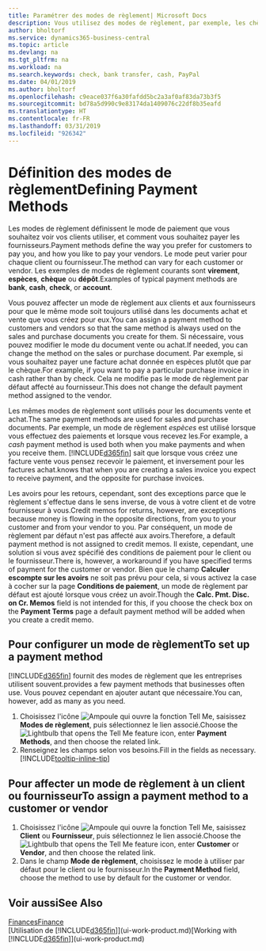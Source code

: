 ```yaml
---
title: Paramétrer des modes de règlement| Microsoft Docs
description: Vous utilisez des modes de règlement, par exemple, les chèques, le transfert bancaire, les espèces, ou Paypal, pour définir la façon dont les factures vente et achat sont payées.
author: bholtorf
ms.service: dynamics365-business-central
ms.topic: article
ms.devlang: na
ms.tgt_pltfrm: na
ms.workload: na
ms.search.keywords: check, bank transfer, cash, PayPal
ms.date: 04/01/2019
ms.author: bholtorf
ms.openlocfilehash: c9eace037f6a30fafdd5bc2a3af0af83da73b3f5
ms.sourcegitcommit: bd78a5d990c9e83174da1409076c22df8b35eafd
ms.translationtype: HT
ms.contentlocale: fr-FR
ms.lasthandoff: 03/31/2019
ms.locfileid: "926342"
---
```

# <a name="defining-payment-methods"></a><span data-ttu-id="18ba4-103">Définition des modes de règlement</span><span class="sxs-lookup"><span data-stu-id="18ba4-103">Defining Payment Methods</span></span>
<span data-ttu-id="18ba4-104">Les modes de règlement définissent le mode de paiement que vous souhaitez voir vos clients utiliser, et comment vous souhaitez payer les fournisseurs.</span><span class="sxs-lookup"><span data-stu-id="18ba4-104">Payment methods define the way you prefer for customers to pay you, and how you like to pay your vendors.</span></span> <span data-ttu-id="18ba4-105">Le mode peut varier pour chaque client ou fournisseur.</span><span class="sxs-lookup"><span data-stu-id="18ba4-105">The method can vary for each customer or vendor.</span></span> <span data-ttu-id="18ba4-106">Les exemples de modes de règlement courants sont **virement**, **espèces**, **chèque** ou **dépôt**.</span><span class="sxs-lookup"><span data-stu-id="18ba4-106">Examples of typical payment methods are **bank**, **cash**, **check**, or **account**.</span></span> 

<span data-ttu-id="18ba4-107">Vous pouvez affecter un mode de règlement aux clients et aux fournisseurs pour que le même mode soit toujours utilisé dans les documents achat et vente que vous créez pour eux.</span><span class="sxs-lookup"><span data-stu-id="18ba4-107">You can assign a payment method to customers and vendors so that the same method is always used on the sales and purchase documents you create for them.</span></span> <span data-ttu-id="18ba4-108">Si nécessaire, vous pouvez modifier le mode du document vente ou achat.</span><span class="sxs-lookup"><span data-stu-id="18ba4-108">If needed, you can change the method on the sales or purchase document.</span></span> <span data-ttu-id="18ba4-109">Par exemple, si vous souhaitez payer une facture achat donnée en espèces plutôt que par le chèque.</span><span class="sxs-lookup"><span data-stu-id="18ba4-109">For example, if you want to pay a particular purchase invoice in cash rather than by check.</span></span> <span data-ttu-id="18ba4-110">Cela ne modifie pas le mode de règlement par défaut affecté au fournisseur.</span><span class="sxs-lookup"><span data-stu-id="18ba4-110">This does not change the default payment method assigned to the vendor.</span></span>

<span data-ttu-id="18ba4-111">Les mêmes modes de règlement sont utilisés pour les documents vente et achat.</span><span class="sxs-lookup"><span data-stu-id="18ba4-111">The same payment methods are used for sales and purchase documents.</span></span> <span data-ttu-id="18ba4-112">Par exemple, un mode de règlement _espèces_ est utilisé lorsque vous effectuez des paiements et lorsque vous recevez les.</span><span class="sxs-lookup"><span data-stu-id="18ba4-112">For example, a _cash_ payment method is used both when you make payments and when you receive them.</span></span> [!INCLUDE[d365fin](includes/d365fin_md.md)] <span data-ttu-id="18ba4-113">sait que lorsque vous créez une facture vente vous pensez recevoir le paiement, et inversement pour les factures achat.</span><span class="sxs-lookup"><span data-stu-id="18ba4-113">knows that when you are creating a sales invoice you expect to receive payment, and the opposite for purchase invoices.</span></span> 

<span data-ttu-id="18ba4-114">Les avoirs pour les retours, cependant, sont des exceptions parce que le règlement s'effectue dans le sens inverse, de vous à votre client et de votre fournisseur à vous.</span><span class="sxs-lookup"><span data-stu-id="18ba4-114">Credit memos for returns, however, are exceptions because money is flowing in the opposite directions, from you to your customer and from your vendor to you.</span></span> <span data-ttu-id="18ba4-115">Par conséquent, un mode de règlement par défaut n'est pas affecté aux avoirs.</span><span class="sxs-lookup"><span data-stu-id="18ba4-115">Therefore, a default payment method is not assigned to credit memos.</span></span> <span data-ttu-id="18ba4-116">Il existe, cependant, une solution si vous avez spécifié des conditions de paiement pour le client ou le fournisseur.</span><span class="sxs-lookup"><span data-stu-id="18ba4-116">There is, however, a workaround if you have specified terms of payment for the customer or vendor.</span></span> <span data-ttu-id="18ba4-117">Bien que le champ **Calculer escompte sur les avoirs** ne soit pas prévu pour cela, si vous activez la case à cocher sur la page **Conditions de paiement**, un mode de règlement par défaut est ajouté lorsque vous créez un avoir.</span><span class="sxs-lookup"><span data-stu-id="18ba4-117">Though the **Calc. Pmt. Disc. on Cr. Memos** field is not intended for this, if you choose the check box on the **Payment Terms** page a default payment method will be added when you create a credit memo.</span></span>

## <a name="to-set-up-a-payment-method"></a><span data-ttu-id="18ba4-118">Pour configurer un mode de règlement</span><span class="sxs-lookup"><span data-stu-id="18ba4-118">To set up a payment method</span></span>
[!INCLUDE[d365fin](includes/d365fin_md.md)] <span data-ttu-id="18ba4-119">fournit des modes de règlement que les entreprises utilisent souvent.</span><span class="sxs-lookup"><span data-stu-id="18ba4-119">provides a few payment methods that businesses often use.</span></span> <span data-ttu-id="18ba4-120">Vous pouvez cependant en ajouter autant que nécessaire.</span><span class="sxs-lookup"><span data-stu-id="18ba4-120">You can, however, add as many as you need.</span></span>

1. <span data-ttu-id="18ba4-121">Choisissez l'icône ![Ampoule qui ouvre la fonction Tell Me](media/ui-search/search_small.png "Dites-moi ce que vous voulez faire"), saisissez **Modes de règlement**, puis sélectionnez le lien associé.</span><span class="sxs-lookup"><span data-stu-id="18ba4-121">Choose the ![Lightbulb that opens the Tell Me feature](media/ui-search/search_small.png "Tell me what you want to do") icon, enter **Payment Methods**, and then choose the related link.</span></span>
2. <span data-ttu-id="18ba4-122">Renseignez les champs selon vos besoins.</span><span class="sxs-lookup"><span data-stu-id="18ba4-122">Fill in the fields as necessary.</span></span> [!INCLUDE[tooltip-inline-tip](includes/tooltip-inline-tip_md.md)]

## <a name="to-assign-a-payment-method-to-a-customer-or-vendor"></a><span data-ttu-id="18ba4-123">Pour affecter un mode de règlement à un client ou fournisseur</span><span class="sxs-lookup"><span data-stu-id="18ba4-123">To assign a payment method to a customer or vendor</span></span>
1. <span data-ttu-id="18ba4-124">Choisissez l'icône ![Ampoule qui ouvre la fonction Tell Me](media/ui-search/search_small.png "Dites-moi ce que vous voulez faire"), saisissez **Client** ou **Fournisseur**, puis sélectionnez le lien associé.</span><span class="sxs-lookup"><span data-stu-id="18ba4-124">Choose the ![Lightbulb that opens the Tell Me feature](media/ui-search/search_small.png "Tell me what you want to do") icon, enter **Customer** or **Vendor**, and then choose the related link.</span></span>
2. <span data-ttu-id="18ba4-125">Dans le champ **Mode de règlement**, choisissez le mode à utiliser par défaut pour le client ou le fournisseur.</span><span class="sxs-lookup"><span data-stu-id="18ba4-125">In the **Payment Method** field, choose the method to use by default for the customer or vendor.</span></span>

## <a name="see-also"></a><span data-ttu-id="18ba4-126">Voir aussi</span><span class="sxs-lookup"><span data-stu-id="18ba4-126">See Also</span></span>
[<span data-ttu-id="18ba4-127">Finances</span><span class="sxs-lookup"><span data-stu-id="18ba4-127">Finance</span></span>](finance.md)  
<span data-ttu-id="18ba4-128">[Utilisation de [!INCLUDE[d365fin](includes/d365fin_md.md)]](ui-work-product.md)</span><span class="sxs-lookup"><span data-stu-id="18ba4-128">[Working with [!INCLUDE[d365fin](includes/d365fin_md.md)]](ui-work-product.md)</span></span>  
